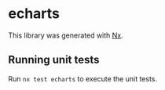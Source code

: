 # echarts

This library was generated with [Nx](https://nx.dev).

## Running unit tests

Run `nx test echarts` to execute the unit tests.
